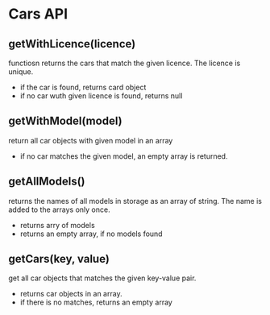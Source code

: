 # Cars API

## **getWithLicence(licence)**

functiosn returns the cars that match the given licence. The licence is unique.

- if the car is found, returns card object
- if no car wuth given licence is found, returns null

## **getWithModel(model)**

return all car objects with given model in an array

- if no car matches the given model, an empty array is returned.

## **getAllModels()**

returns the names of all models in storage as an array of string. The name is added to the arrays only once.

- returns arry of models
- returns an empty array, if no models found

## **getCars(key, value)**

get all car objects that matches the given key-value pair.

- returns car objects in an array.
- if there is no matches, returns an empty array
